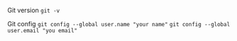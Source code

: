 Git version
`git -v`

Git config
`git config --global user.name "your name"`
`git config --global user.email "you email"`


